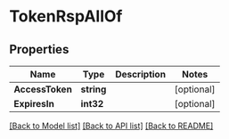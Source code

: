 # TokenRspAllOf

## Properties

Name | Type | Description | Notes
------------ | ------------- | ------------- | -------------
**AccessToken** | **string** |  | [optional] 
**ExpiresIn** | **int32** |  | [optional] 

[[Back to Model list]](../README.md#documentation-for-models) [[Back to API list]](../README.md#documentation-for-api-endpoints) [[Back to README]](../README.md)


